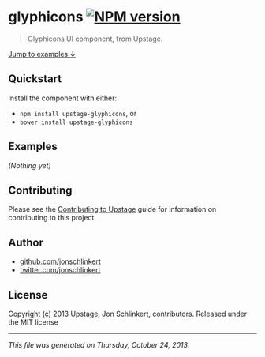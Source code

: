 # glyphicons [![NPM version](https://badge.fury.io/js/glyphicons.png)](http://badge.fury.io/js/glyphicons)

> Glyphicons UI component, from Upstage.

[Jump to examples ↓](./EXAMPLES.md)

## Quickstart
Install the component with either:

* `npm install upstage-glyphicons`, or
* `bower install upstage-glyphicons`

## Examples

_(Nothing yet)_

## Contributing
Please see the [Contributing to Upstage](https://github.com/upstage/upstage/blob/master/CONTRIBUTING.md) guide for information on contributing to this project.

## Author

+ [github.com/jonschlinkert](https://github.com/jonschlinkert)
+ [twitter.com/jonschlinkert](http://twitter.com/jonschlinkert)

## License
Copyright (c) 2013 Upstage, Jon Schlinkert, contributors.
Released under the MIT license

***

_This file was generated on Thursday, October 24, 2013._

